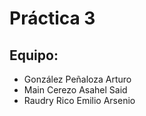 # Práctica 3

## Equipo:

- González Peñaloza Arturo
- Main Cerezo Asahel Said
- Raudry Rico Emilio Arsenio
